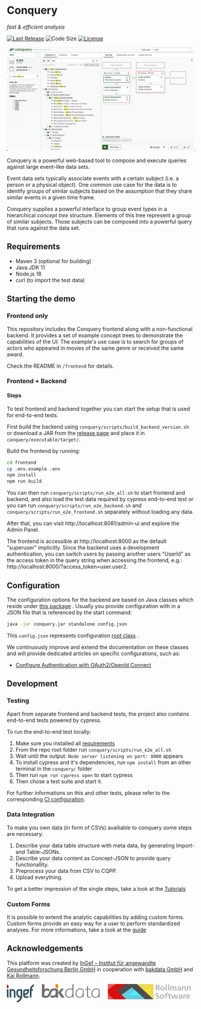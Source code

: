 # Conquery
*fast & efficient analysis*

[![Last Release](https://img.shields.io/github/release-date/ingef/conquery.svg?logo=github)](https://github.com/ingef/conquery/releases/latest)
![Code Size](https://img.shields.io/github/languages/code-size/ingef/conquery.svg)
[![License](https://img.shields.io/github/license/ingef/conquery.svg)](https://github.com/ingef/conquery/blob/develop/LICENSE)

![conquery Screenshot](images/screenshot-v4.png)

Conquery is a powerful web-based tool to compose and execute queries against large event-like data sets.

Event data sets typically associate events with a certain subject (i.e. a person or a physical object). One common use case for the data is to identify groups of similar subjects based on the assumption that they share similar events in a given time frame.

Conquery supplies a powerful interface to group event types in a hierarchical *concept tree* structure. Elements of this tree represent a group of similar subjects. Those subjects can be composed into a powerful query that runs against the data set.

## Requirements
- Maven 3 (optional for building)
- Java JDK 11
- Node.js 18
- curl (to import the test data)


## Starting the demo

### Frontend only

This repository includes the Conquery frontend along with a non-functional backend. It provides a set of example concept trees to demonstrate the capabilities of the UI: The example's use case is to search for groups of actors who appeared in movies of the same genre or received the same award.

Check the README in `/frontend` for details.

### Frontend + Backend

#### Steps

To test frontend and backend together you can start the setup that is used for end-to-end tests.

First build the backend using `conquery/scripts/build_backend_version.sh` or download a JAR from
the [release page](https://github.com/ingef/conquery/releases) and place it in `conquery/executable/target/`.

Build the frontend by running:

```bash
cd frontend
cp .env.example .env
npm install
npm run build
```

You can then run `conquery/scripts/run_e2e_all.sh` to start frontend and backend, and also load the test data required
by cypress end-to-end test or you can run `conquery/scripts/run_e2e_backend.sh`
and `conquery/scripts/run_e2e_frontend.sh` separately without loading any data.

After that, you can visit http://localhost:8081/admin-ui and explore the Admin Panel.

The frontend is accessible at http://localhost:8000 as the default "superuser" implicitly. Since the backend uses a
development authentication, you can switch users by passing another users "UserId" as the access token in the query
string when accessing the frontend, e.g.: http://localhost:8000/?access_token=user.user2.

## Configuration

The configuration options for the backend are based on Java classes which reside
under [this package](https://github.com/ingef/conquery/tree/develop/backend/src/main/java/com/bakdata/conquery/models/config)
.
Usually you provide configuration with in a JSON file that is referenced by the start command:

```bash
java -jar conquery.jar standalone config.json
```

This `config.json` represents
configuration [root class](https://github.com/ingef/conquery/blob/develop/backend/src/main/java/com/bakdata/conquery/models/config/ConqueryConfig.java)
.

We continuously improve and extend the documentation on these classes and will provide dedicated articles on specific
configurations, such as:

- [Configure Authentication with OAuth2/OpenId Connect](./docs/authentication.md)

## Development

### Testing

Apart from separate frontend and backend tests, the project also contains end-to-end tests powered by cypress.

To run the end-to-end test locally:

1. Make sure you installed all [requirements](#requirements)
2. From the repo root folder run  `conquery/scripts/run_e2e_all.sh`
3. Wait until the output: `Node server listening on port: 8000` appears
4. To install cypress and it's dependencies, run `npm install` from an other terminal in the `conquery/` folder
5. Then run `npm run cypress open` to start cypress
6. Then chose a test suite and start it.

For further informations on this and other tests, please refer to the
corresponding [CI configuration](https://github.com/ingef/conquery/tree/develop/.github/workflows).

### Data Integration

To make you own data (in form of CSVs) availiable to conquery some steps are necessary:

1. Describe your data table structure with meta data, by generating Import- and Table-JSONs.
2. Describe your data content as Concept-JSON to provide query functionallity.
3. Preprocess your data from CSV to CQPP.
4. Upload everything.

To get a better impression of the single steps, take a look at the [Tutorials](./tutorial/mimic_iii_demo/README.md)

### Custom Forms

It is possible to extend the analytic capabilities by adding custom forms.
Custom forms provide an easy way for a user to perform standardized analyses.
For more informations, take a look at the [guide](./docs/custom_forms.md)

## Acknowledgements

This platform was created by [InGef – Institut für angewandte Gesundheitsforschung Berlin GmbH](http://www.ingef.de/) in
cooperation with [bakdata GmbH](http://www.bakdata.com) and [Kai Rollmann](https://kairollmann.de/).

[<img alt="InGef – Institut für angewandte Gesundheitsforschung Berlin GmbH" src="images/ingef_logo.svg" height=50 align="top">](http://www.ingef.de/)
&emsp;
[<img alt="bakdata GmbH" src="images/bakdata_logo.svg" height=37 align="top">](http://www.bakdata.com)
&emsp;
[<img alt="Rollmann Software" src="images/rollmann_software_logo.png" height=41 align="top">](https://kairollmann.de)
